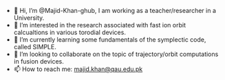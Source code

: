 - 👋 Hi, I’m @Majid-Khan-ghub, I am working as a teacher/researcher in a University. 
- 👀 I’m interested in the research associated with fast ion orbit calcualtions in various torodial devices.
- 🌱 I’m currently learning some fundamentals of the symplectic code, called SIMPLE.
- 💞️ I’m looking to collaborate on the topic of trajectory/orbit computations in fusion devices.  
- 📫 How to reach me: majid.khan@qau.edu.pk

<!---
Majid-Khan-ghub/Majid-Khan-ghub is a ✨ special ✨ repository because its `README.md` (this file) appears on your GitHub profile.
You can click the Preview link to take a look at your changes.
--->
